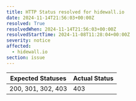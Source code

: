 ```yaml
---
title: HTTP Status resolved for hidewall.io
date: 2024-11-14T21:56:03+00:00Z
resolved: True
resolvedWhen: 2024-11-14T21:56:03+00:00Z
resolvedStartTime: 2024-11-08T11:28:04+00:00Z
severity: notice
affected:
  - hidewall.io
section: issue
---
```


| Expected Statuses | Actual Status  |
|-------------------|----------------|
| 200, 301, 302, 403 | 403 |
